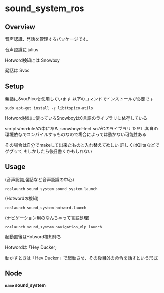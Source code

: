 # sound_system_ros
## Overview
音声認識、発話を管理するパッケージです。

音声認識に julius

Hotword検知には Snowboy

発話は Svox

## Setup
発話にSvoxPicoを使用しています
以下のコマンドでインストールが必要です
```
sudo apt-get install -y libttspico-utils
```

Hotword検出に使っているSnowboyはC言語のライブラリに依存している

scripts/module/の中にある_snowboydetect.soがCのライブラリ
ただし各自の環境依存でコンパイルするものなので場合によっては動かない可能性ある

その場合は自分でmakeして出来たものと入れ替えて欲しい
詳しくはQiitaなどでググッて
もしかしたら後日書くかもしれない


## Usage

(音声認識,発話など音声認識の中心)
```
roslaunch sound_system sound_system.launch
```

(Hotwordの検知)
```
roslaunch sound_system hotword.launch 
```

(ナビゲーション用のなんちゃって言語処理)
```
roslaunch sound_system navigation_nlp.launch
```

起動直後はHotword検知待ち

Hotwordは「Hey Ducker」


動かすときは「Hey Ducker」で起動させ、その後目的の命令を話すという形式

## Node
**`name` sound_system**